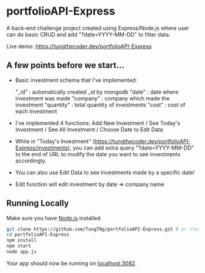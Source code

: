 # portfolioAPI-Express
A back-end challenge project created using Express/Node.js where user can do basic CRUD and add "?date=YYYY-MM-DD" to filter data.

Live demo: https://tungthecoder.dev/portfolioAPI-Express

## A few points before we start...
* Basic investment schema that I've implemented:


    "_id"       : automatically created _id by mongodb
    "date"      : date where investment was made
    "company"   : company which made the investment
    "quantity"  : total quantity of investments
    "cost"      : cost of each investment
    
* I've implemented 4 functions: Add New Investment / See Today's Investment / See All Investment / Choose Date to Edit Data
* While in "Today's Investment" (https://tungthecoder.dev/portfolioAPI-Express/investments), you can add extra query "?date=YYYY-MM-DD" to the end of URL to modify the date you want to see investments accordingly.
* You can also use Edit Data to see Investments made by a specific date!
* Edit function will edit investment by date => company name
## Running Locally

Make sure you have [Node.js](http://nodejs.org/) installed.

```sh
git clone https://github.com/TungTNg/portfolioAPI-Express.git # or clone your own fork
cd portfolioAPI-Express
npm install
npm start
node app.js
```

Your app should now be running on [localhost:3082](http://localhost:3082/).
